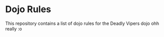 Dojo Rules
==========

This repository contains a list of dojo rules for the Deadly Vipers dojo
ohh really :o
